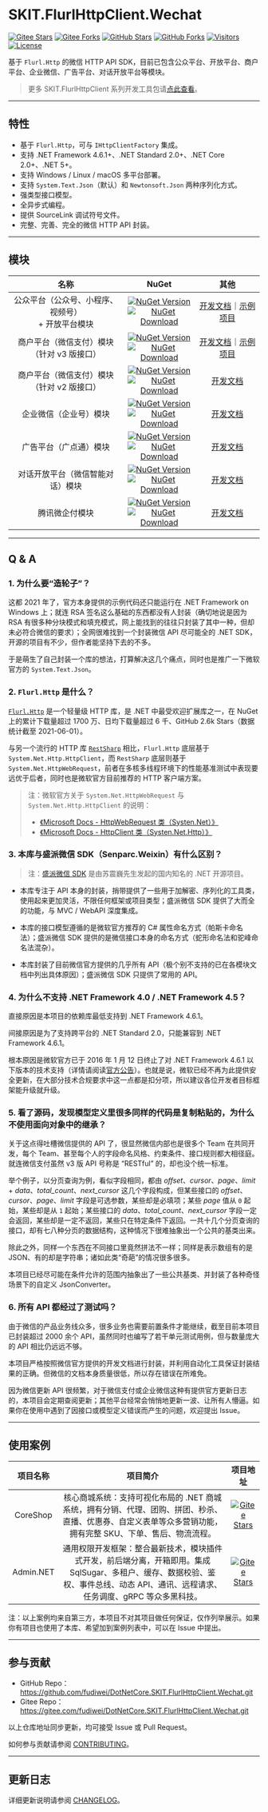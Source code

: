 ﻿# SKIT.FlurlHttpClient.Wechat

[![Gitee Stars](https://gitee.com/fudiwei/DotNetCore.SKIT.FlurlHttpClient.Wechat/badge/star.svg?title=Stars)](https://gitee.com/fudiwei/DotNetCore.SKIT.FlurlHttpClient.Wechat)
[![Gitee Forks](https://gitee.com/fudiwei/DotNetCore.SKIT.FlurlHttpClient.Wechat/badge/fork.svg?title=Forks)](https://gitee.com/fudiwei/DotNetCore.SKIT.FlurlHttpClient.Wechat)
[![GitHub Stars](https://img.shields.io/github/stars/fudiwei/DotNetCore.SKIT.FlurlHttpClient.Wechat?logo=github&label=Stars)](https://github.com/fudiwei/DotNetCore.SKIT.FlurlHttpClient.Wechat)
[![GitHub Forks](https://img.shields.io/github/forks/fudiwei/DotNetCore.SKIT.FlurlHttpClient.Wechat?logo=github&label=Forks)](https://github.com/fudiwei/DotNetCore.SKIT.FlurlHttpClient.Wechat)
[![Visitors](https://visitor-badge.laobi.icu/badge?page_id=fudiwei.DotNetCore.SKIT.FlurlHttpClient.Wechat&title=Visitors)](https://github.com/fudiwei/DotNetCore.SKIT.FlurlHttpClient.Wechat)
[![License](https://img.shields.io/github/license/fudiwei/DotNetCore.SKIT.FlurlHttpClient.Wechat?label=License)](https://mit-license.org/)

基于 `Flurl.Http` 的微信 HTTP API SDK，目前已包含公众平台、开放平台、商户平台、企业微信、广告平台、对话开放平台等模块。

> 更多 SKIT.FlurlHttpClient 系列开发工具包请[点此查看](https://github.com/fudiwei/DotNetCore.SKIT.FlurlHttpClient)。

---

## 特性

-   基于 `Flurl.Http`，可与 `IHttpClientFactory` 集成。
-   支持 .NET Framework 4.6.1+、.NET Standard 2.0+、.NET Core 2.0+、.NET 5+。
-   支持 Windows / Linux / macOS 多平台部署。
-   支持 `System.Text.Json`（默认）和 `Newtonsoft.Json` 两种序列化方式。
-   强类型接口模型。
-   全异步式编程。
-   提供 SourceLink 调试符号文件。
-   完整、完善、完全的微信 HTTP API 封装。

---

## 模块

|                          名称                          |                                                                                                                                                                                                   NuGet                                                                                                                                                                                                    |                                           其他                                           |
| :----------------------------------------------------: | :--------------------------------------------------------------------------------------------------------------------------------------------------------------------------------------------------------------------------------------------------------------------------------------------------------------------------------------------------------------------------------------------------------: | :--------------------------------------------------------------------------------------: |
| 公众平台（公众号、小程序、视频号） <br> + 开放平台模块 |                       [![NuGet Version](https://img.shields.io/nuget/v/SKIT.FlurlHttpClient.Wechat.Api.svg?label=NuGet)](https://www.nuget.org/packages/SKIT.FlurlHttpClient.Wechat.Api) <br> [![NuGet Download](https://img.shields.io/nuget/dt/SKIT.FlurlHttpClient.Wechat.Api.svg?sanitize=true&label=Downloads)](https://www.nuget.org/packages/SKIT.FlurlHttpClient.Wechat.Api)                       |      [开发文档](./docs/WechatApi/README.md)｜[示例项目](./docs/WechatApi/Sample.md)      |
|    商户平台（微信支付）模块 <br> （针对 v3 版接口）    |             [![NuGet Version](https://img.shields.io/nuget/v/SKIT.FlurlHttpClient.Wechat.TenpayV3.svg?label=NuGet)](https://www.nuget.org/packages/SKIT.FlurlHttpClient.Wechat.TenpayV3) <br> [![NuGet Download](https://img.shields.io/nuget/dt/SKIT.FlurlHttpClient.Wechat.TenpayV3.svg?sanitize=true&label=Downloads)](https://www.nuget.org/packages/SKIT.FlurlHttpClient.Wechat.TenpayV3)             | [开发文档](./docs/WechatTenpayV3/README.md)｜[示例项目](./docs/WechatTenpayV3/Sample.md) |
|    商户平台（微信支付）模块 <br> （针对 v2 版接口）    |             [![NuGet Version](https://img.shields.io/nuget/v/SKIT.FlurlHttpClient.Wechat.TenpayV2.svg?label=NuGet)](https://www.nuget.org/packages/SKIT.FlurlHttpClient.Wechat.TenpayV2) <br> [![NuGet Download](https://img.shields.io/nuget/dt/SKIT.FlurlHttpClient.Wechat.TenpayV2.svg?sanitize=true&label=Downloads)](https://www.nuget.org/packages/SKIT.FlurlHttpClient.Wechat.TenpayV2)             |                       [开发文档](./docs/WechatTenpayV2/README.md)                        |
|                 企业微信（企业号）模块                 |                     [![NuGet Version](https://img.shields.io/nuget/v/SKIT.FlurlHttpClient.Wechat.Work.svg?label=NuGet)](https://www.nuget.org/packages/SKIT.FlurlHttpClient.Wechat.Work) <br> [![NuGet Download](https://img.shields.io/nuget/dt/SKIT.FlurlHttpClient.Wechat.Work.svg?sanitize=true&label=Downloads)](https://www.nuget.org/packages/SKIT.FlurlHttpClient.Wechat.Work)                     |                         [开发文档](./docs/WechatWork/README.md)                          |
|                 广告平台（广点通）模块                 |                       [![NuGet Version](https://img.shields.io/nuget/v/SKIT.FlurlHttpClient.Wechat.Ads.svg?label=NuGet)](https://www.nuget.org/packages/SKIT.FlurlHttpClient.Wechat.Ads) <br> [![NuGet Download](https://img.shields.io/nuget/dt/SKIT.FlurlHttpClient.Wechat.Ads.svg?sanitize=true&label=Downloads)](https://www.nuget.org/packages/SKIT.FlurlHttpClient.Wechat.Ads)                       |                          [开发文档](./docs/WechatAds/README.md)                          |
|            对话开放平台（微信智能对话）模块            |                 [![NuGet Version](https://img.shields.io/nuget/v/SKIT.FlurlHttpClient.Wechat.OpenAI.svg?label=NuGet)](https://www.nuget.org/packages/SKIT.FlurlHttpClient.Wechat.OpenAI) <br> [![NuGet Download](https://img.shields.io/nuget/dt/SKIT.FlurlHttpClient.Wechat.OpenAI.svg?sanitize=true&label=Downloads)](https://www.nuget.org/packages/SKIT.FlurlHttpClient.Wechat.OpenAI)                 |                        [开发文档](./docs/WechatOpenAI/README.md)                         |
|                     腾讯微企付模块                     | [![NuGet Version](https://img.shields.io/nuget/v/SKIT.FlurlHttpClient.Wechat.TenpayBusiness.svg?label=NuGet)](https://www.nuget.org/packages/SKIT.FlurlHttpClient.Wechat.TenpayBusiness) <br> [![NuGet Download](https://img.shields.io/nuget/dt/SKIT.FlurlHttpClient.Wechat.TenpayBusiness.svg?sanitize=true&label=Downloads)](https://www.nuget.org/packages/SKIT.FlurlHttpClient.Wechat.TenpayBusiness) |                    [开发文档](./docs/WechatTenpayBusiness/README.md)                     |

---

## Q & A

### 1. 为什么要“造轮子”？

这都 2021 年了，官方本身提供的示例代码还只能运行在 .NET Framework on Windows 上；就连 RSA 签名这么基础的东西都没有人封装（确切地说是因为 RSA 有很多种分块模式和填充模式，网上能找到的往往只封装了其中一种，但却未必符合微信的要求）；全网很难找到一个封装微信 API 尽可能全的 .NET SDK，开源的项目有不少，但作者能坚持下去的不多。

于是萌生了自己封装一个库的想法，打算解决这几个痛点，同时也是推广一下微软官方的 `System.Text.Json`。

### 2. `Flurl.Http` 是什么？

[`Flurl.Http`](https://flurl.dev/) 是一个轻量级 HTTP 库，是 .NET 中最受欢迎扩展库之一，在 NuGet 上的累计下载量超过 1700 万、日均下载量超过 6 千、GitHub 2.6k Stars（数据统计截至 2021-06-01）。

与另一个流行的 HTTP 库 [`RestSharp`](https://restsharp.dev/) 相比，`Flurl.Http` 底层基于 `System.Net.Http.HttpClient`，而 `RestSharp` 底层则基于 `System.Net.HttpWebRequest`，前者在多核多线程环境下的性能基准测试中表现要远优于后者，同时也是微软官方目前推荐的 HTTP 客户端方案。

> 注：微软官方关于 `System.Net.HttpWebRequest` 与 `System.Net.Http.HttpClient` 的说明：
>
> -   [《Microsoft Docs - HttpWebRequest 类（Systen.Net）》](https://docs.microsoft.com/zh-cn/dotnet/api/system.net.httpwebrequest#remarks)
> -   [《Microsoft Docs - HttpClient 类（Systen.Net.Http）》](https://docs.microsoft.com/zh-cn/dotnet/api/system.net.http.httpclient#httpclient-and-net-core)

### 3. 本库与盛派微信 SDK（Senparc.Weixin）有什么区别？

> 注：[盛派微信 SDK](https://github.com/JeffreySu/WeiXinMPSDK) 是由苏震巍先生发起的国内知名的 .NET 开源项目。

-   本库专注于 API 本身的封装，捎带提供了一些用于加解密、序列化的工具类，使用起来更加灵活，不限任何框架或项目类型；盛派微信 SDK 提供了大而全的功能，与 MVC / WebAPI 深度集成。

-   本库的接口模型遵循的是微软官方推荐的 C# 属性命名方式（帕斯卡命名法）；盛派微信 SDK 提供的是微信接口本身的命名方式（蛇形命名法和驼峰命名法混杂）。

-   本库封装了目前微信官方提供的几乎所有 API（极个别不支持的已在各模块文档中列出具体原因）；盛派微信 SDK 只提供了常用的 API。

### 4. 为什么不支持 .NET Framework 4.0 / .NET Framework 4.5？

直接原因是本项目的依赖库最低支持到 .NET Framework 4.6.1。

间接原因是为了支持跨平台的 .NET Standard 2.0，只能兼容到 .NET Framework 4.6.1。

根本原因是微软官方已于 2016 年 1 月 12 日终止了对 .NET Framework 4.6.1 以下版本的技术支持（详情请阅读[官方公告](https://docs.microsoft.com/zh-cn/lifecycle/faq/dotnet-framework)）。也就是说，微软已经不再为此提供安全更新，在大部分技术合规要求中这一点都是扣分项，所以建议各位开发者目标框架能升级就升级。

### 5. 看了源码，发现模型定义里很多同样的代码是复制粘贴的，为什么不使用面向对象中的继承？

关于这点得吐槽微信提供的 API 了，很显然微信内部也是很多个 Team 在共同开发，每个 Team、甚至每个人的字段命名风格、约束条件、接口规则都大相径庭。就连微信支付虽然 v3 版 API 号称是 “RESTful” 的，却也没个统一标准。

举个例子，以分页查询为例，看似字段相同，都由 _offset_、_cursor_、_page_、_limit_ + _data_、_total_count_、_next_cursor_ 这几个字段构成，但某些接口的 _offset_、_cursor_、_page_、_limit_ 字段是可选参数，某些却是必填项；某些 _page_ 值从 `0` 起始，某些却是从 `1` 起始；某些接口的 _data_、_total_count_、_next_cursor_ 字段一定会返回，某些却是一定不返回，某些只在特定条件下返回。一共十几个分页查询的接口，却有七八种分页的数据结构，这种情况下很难抽象出一个公共的基类出来。

除此之外，同样一个东西在不同接口里竟然拼法不一样；同样是表示数组有的是 JSON、有的却是字符串；诸如此类“奇葩”的情况很多很多。

本项目已经尽可能在条件允许的范围内抽象出了一些公共基类、并封装了各种奇怪场景下的自定义 JsonConverter。

### 6. 所有 API 都经过了测试吗？

由于微信的产品业务线众多，很多业务也需要前置条件才能继续，截至目前本项目已封装超过 2000 余个 API，虽然同时也编写了若干单元测试用例，但与数量庞大的 API 相比仍远远不够。

本项目严格按照微信官方提供的开发文档进行封装，并利用自动化工具保证封装结果的正确。但微信的文档本身质量很低，所以存在错误在所难免。

因为微信更新 API 很频繁，对于微信支付或企业微信这种有提供官方更新日志的，本项目会定期查阅更新；其他平台经常会悄悄地更新一波、让所有人懵逼。如果你在使用中遇到了因接口或模型定义错误而产生的问题，欢迎提出 Issue。

---

## 使用案例

| 项目名称  |                                                                                       项目简介                                                                                       |                                                          项目地址                                                           |
| :-------: | :----------------------------------------------------------------------------------------------------------------------------------------------------------------------------------: | :-------------------------------------------------------------------------------------------------------------------------: |
| CoreShop  |             核心商城系统：支持可视化布局的 .NET 商城系统，拥有分销、代理、团购、拼团、秒杀、直播、优惠券、自定义表单等众多营销功能，拥有完整 SKU、下单、售后、物流流程。             |   [![Gitee Stars](https://gitee.com/CoreUnion/CoreShop/badge/star.svg?title=Stars)](https://gitee.com/CoreUnion/CoreShop)   |
| Admin.NET | 通用权限开发框架：整合最新技术，模块插件式开发，前后端分离，开箱即用。集成 SqlSugar、多租户、缓存、数据校验、鉴权、事件总线、动态 API、通讯、远程请求、任务调度、gRPC 等众多黑科技。 | [![Gitee Stars](https://gitee.com/zuohuaijun/Admin.NET/badge/star.svg?title=Stars)](https://gitee.com/zuohuaijun/Admin.NET) |

注：以上案例均来自第三方，本项目不对其项目做任何保证，仅作列举展示。如果你有项目也使用了本库、希望加到案例列表中，可以在 Issue 中提出。

---

## 参与贡献

-   GitHub Repo：https://github.com/fudiwei/DotNetCore.SKIT.FlurlHttpClient.Wechat.git
-   Gitee Repo：https://gitee.com/fudiwei/DotNetCore.SKIT.FlurlHttpClient.Wechat.git

以上仓库地址同步更新，均可接受 Issue 或 Pull Request。

如何参与贡献请参阅 [CONTRIBUTING](./CONTRIBUTING.md)。

---

## 更新日志

详细更新说明请参阅 [CHANGELOG](./CHANGELOG.md)。
